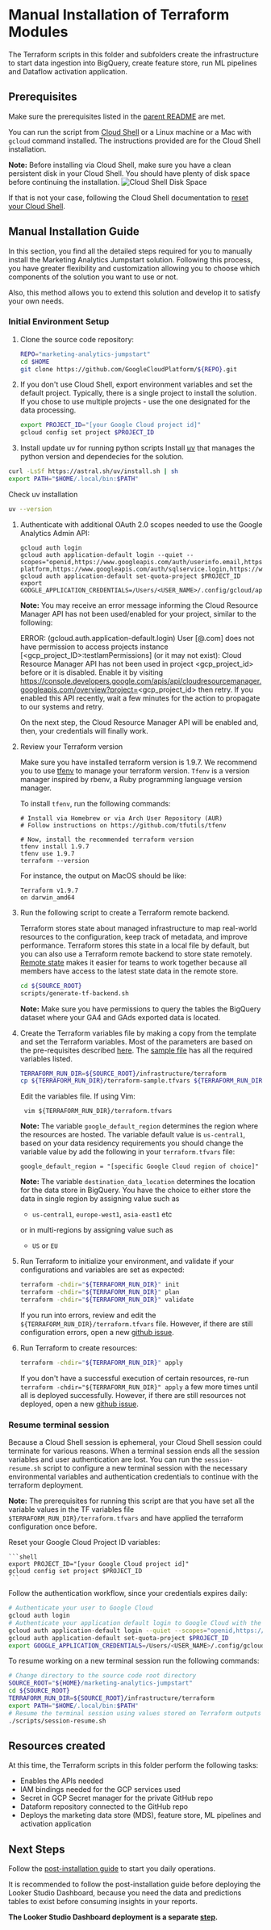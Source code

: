 # Manual Installation of Terraform Modules

The Terraform scripts in this folder and subfolders create the infrastructure to start data ingestion
into BigQuery, create feature store, run ML pipelines and Dataflow activation application.

## Prerequisites

Make sure the prerequisites listed in the [parent README](../README.md) are met. 

You can run the script
from [Cloud Shell](https://cloud.google.com/shell/docs/using-cloud-shelld.google.com/shell/docs/using-cloud-shell)
or a Linux machine or a Mac with `gcloud` command installed. The instructions provided are for the Cloud Shell
installation.

**Note:** Before installing via Cloud Shell, make sure you have a clean persistent disk in your Cloud Shell. You should 
have plenty of disk space before continuing the installation.
![Cloud Shell Disk Space](../../docs/images/cloud_shell_clean_state.png)

If that is not your case, following the Cloud Shell documentation to [reset your Cloud Shell](https://cloud.google.com/shell/docs/resetting-cloud-shell).

## Manual Installation Guide

In this section, you find all the detailed steps required for you to manually install the Marketing Analytics Jumpstart solution. Following this process, you have greater flexibility and customization allowing you to choose which components of the solution you want to use or not.

Also, this method allows you to extend this solution and develop it to satisfy your own needs.

### Initial Environment Setup

1. Clone the source code repository:

    ```bash
    REPO="marketing-analytics-jumpstart"
    cd $HOME
    git clone https://github.com/GoogleCloudPlatform/${REPO}.git
    ```

1. If you don't use Cloud Shell, export environment variables and set the default project.
   Typically, there is a single project to install the solution. If you chose to use multiple projects - use the one
   designated for the data processing.

    ```bash
    export PROJECT_ID="[your Google Cloud project id]"
    gcloud config set project $PROJECT_ID
    ```

1. Install update uv for running python scripts
Install [uv](https://docs.astral.sh/uv/) that manages the python version and dependecies for the solution.

```sh
curl -LsSf https://astral.sh/uv/install.sh | sh
export PATH="$HOME/.local/bin:$PATH" 
```

Check uv installation
```sh
uv --version
```

1. Authenticate with additional OAuth 2.0 scopes needed to use the Google Analytics Admin API:
   ```shell
   gcloud auth login
   gcloud auth application-default login --quiet --scopes="openid,https://www.googleapis.com/auth/userinfo.email,https://www.googleapis.com/auth/cloud-platform,https://www.googleapis.com/auth/sqlservice.login,https://www.googleapis.com/auth/analytics,https://www.googleapis.com/auth/analytics.edit,https://www.googleapis.com/auth/analytics.provision,https://www.googleapis.com/auth/analytics.readonly,https://www.googleapis.com/auth/accounts.reauth"
   gcloud auth application-default set-quota-project $PROJECT_ID
   export GOOGLE_APPLICATION_CREDENTIALS=/Users/<USER_NAME>/.config/gcloud/application_default_credentials.json
   ```

    **Note:** You may receive an error message informing the Cloud Resource Manager API has not been used/enabled for your project, similar to the following: 
    
    ERROR: (gcloud.auth.application-default.login) User [<ldap>@<company>.com] does not have permission to access projects instance [<gcp_project_ID>:testIamPermissions] (or it may not exist): Cloud Resource Manager API has not been used in project <gcp_project_id> before or it is disabled. Enable it by visiting https://console.developers.google.com/apis/api/cloudresourcemanager.googleapis.com/overview?project=<gcp_project_id> then retry. If you enabled this API recently, wait a few minutes for the action to propagate to our systems and retry.

    On the next step, the Cloud Resource Manager API will be enabled and, then, your credentials will finally work.

1. Review your Terraform version

    Make sure you have installed terraform version is 1.9.7. We recommend you to use [tfenv](https://github.com/tfutils/tfenv) to manage your terraform version.
   `Tfenv` is a version manager inspired by rbenv, a Ruby programming language version manager.

    To install `tfenv`, run the following commands:

    ```shell
    # Install via Homebrew or via Arch User Repository (AUR)
    # Follow instructions on https://github.com/tfutils/tfenv

    # Now, install the recommended terraform version 
    tfenv install 1.9.7
    tfenv use 1.9.7
    terraform --version
    ```

    For instance, the output on MacOS should be like:
    ```shell
    Terraform v1.9.7
    on darwin_amd64
    ```

1. Run the following script to create a Terraform remote backend. 

    Terraform stores state about managed infrastructure to map real-world resources to the configuration, keep track of metadata, and improve performance. Terraform stores this state in a local file by default, but you can also use a Terraform remote backend to store state remotely. [Remote state](https://developer.hashicorp.com/terraform/cdktf/concepts/remote-backends) makes it easier for teams to work together because all members have access to the latest state data in the remote store.

    ```bash
    cd ${SOURCE_ROOT}
    scripts/generate-tf-backend.sh
    ```

    **Note:** Make sure you have permissions to query the tables the BigQuery dataset where your GA4 and GAds exported data is located.

1. Create the Terraform variables file by making a copy from the template and set the Terraform variables.
   Most of the parameters are based on the pre-requisites described [here](../README.md).
   The [sample file](terraform-sample.tfvars) has all the required variables listed.

    ```bash
    TERRAFORM_RUN_DIR=${SOURCE_ROOT}/infrastructure/terraform
    cp ${TERRAFORM_RUN_DIR}/terraform-sample.tfvars ${TERRAFORM_RUN_DIR}/terraform.tfvars
   ```

   Edit the variables file. If using Vim:
   ```shell
    vim ${TERRAFORM_RUN_DIR}/terraform.tfvars
    ```

    **Note:** The variable `google_default_region` determines the region where the resources are hosted. The variable default value is `us-central1`, based on your data residency requirements you should change the variable value by add the following in your `terraform.tfvars` file:
    ```
    google_default_region = "[specific Google Cloud region of choice]"
    ```
    **Note:** The variable `destination_data_location` determines the location for the data store in BigQuery. You have the choice to either store the data in single region by assigning value such as
    * `us-central1`, `europe-west1`, `asia-east1` etc

    or in multi-regions by assigning value such as
    * `US` or `EU`

1. Run Terraform to initialize your environment, and validate if your configurations and variables are set as expected:

    ```bash
    terraform -chdir="${TERRAFORM_RUN_DIR}" init
    terraform -chdir="${TERRAFORM_RUN_DIR}" plan
    terraform -chdir="${TERRAFORM_RUN_DIR}" validate
    ```

    If you run into errors, review and edit the `${TERRAFORM_RUN_DIR}/terraform.tfvars` file. However, if there are still configuration errors, open a new [github issue](https://github.com/GoogleCloudPlatform/marketing-analytics-jumpstart/issues/).

1. Run Terraform to create resources:

    ```bash
    terraform -chdir="${TERRAFORM_RUN_DIR}" apply
    ```
    
   If you don't have a successful execution of certain resources, re-run `terraform -chdir="${TERRAFORM_RUN_DIR}" apply` a few more times until all is deployed successfully. However, if there are still resources not deployed, open a new [github issue](https://github.com/GoogleCloudPlatform/marketing-analytics-jumpstart/issues/).

### Resume terminal session

Because a Cloud Shell session is ephemeral, your Cloud Shell session could terminate for various reasons. When a terminal session ends all the session variables and user authentication are lost. You can run the `session-resume.sh` script to configure a new terminal session with the necessary environmental variables and authentication credentials to continue with the terraform deployment.

 **Note:** The prerequisites for running this script are that you have set all the variable values in the TF variables file `$TERRAFORM_RUN_DIR}/terraform.tfvars` and have applied the terraform configuration once before.

Reset your Google Cloud Project ID variables:

    ```shell
    export PROJECT_ID="[your Google Cloud project id]"
    gcloud config set project $PROJECT_ID
    ```

Follow the authentication workflow, since your credentials expires daily:

   ```bash
   # Authenticate your user to Google Cloud
   gcloud auth login
   # Authenticate your application default login to Google Cloud with the right scopes for Terraform to run
   gcloud auth application-default login --quiet --scopes="openid,https://www.googleapis.com/auth/userinfo.email,https://www.googleapis.com/auth/cloud-platform,https://www.googleapis.com/auth/sqlservice.login,https://www.googleapis.com/auth/analytics,https://www.googleapis.com/auth/analytics.edit,https://www.googleapis.com/auth/analytics.provision,https://www.googleapis.com/auth/analytics.readonly,https://www.googleapis.com/auth/accounts.reauth"
   gcloud auth application-default set-quota-project $PROJECT_ID
   export GOOGLE_APPLICATION_CREDENTIALS=/Users/<USER_NAME>/.config/gcloud/application_default_credentials.json
   ```

To resume working on a new terminal session run the following commands:

  ```bash
  # Change directory to the source code root directory
  SOURCE_ROOT="${HOME}/marketing-analytics-jumpstart"
  cd ${SOURCE_ROOT}
  TERRAFORM_RUN_DIR=${SOURCE_ROOT}/infrastructure/terraform
  export PATH="$HOME/.local/bin:$PATH" 
  # Resume the terminal session using values stored on Terraform outputs
  ./scripts/session-resume.sh
  ```

## Resources created

At this time, the Terraform scripts in this folder perform the following tasks:

- Enables the APIs needed
- IAM bindings needed for the GCP services used
- Secret in GCP Secret manager for the private GitHub repo
- Dataform repository connected to the GitHub repo
- Deploys the marketing data store (MDS), feature store, ML pipelines and activation application

## Next Steps

Follow the [post-installation guide](./POST-INSTALLATION.md) to start you daily operations.

It is recommended to follow the post-installation guide before deploying the Looker Studio Dashboard, because you need the data and predictions tables to exist before consuming insights in your reports.

**The Looker Studio Dashboard deployment is a separate [step](https://github.com/GoogleCloudPlatform/marketing-analytics-jumpstart/blob/main/python/lookerstudio/README.md).**


